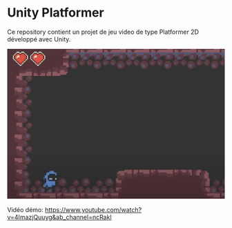 # Unity Platformer

Ce repository contient un projet de jeu video de type Platformer 2D développé avec Unity.

![Unity Platformer Image](platformer.png)

Vidéo démo: https://www.youtube.com/watch?v=4ImazjQuuyg&ab_channel=ncRakl